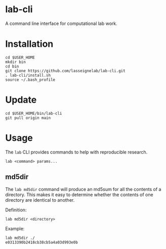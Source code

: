 # lab-cli
A command line interface for computational lab work.

# Installation
```
cd $USER_HOME
mkdir bin
cd bin
git clone https://github.com/lasseignelab/lab-cli.git
. lab-cli/install.sh
source ~/.bash_profile
```
# Update
```
cd $USER_HOME/bin/lab-cli
git pull origin main
```
# Usage
The `lab` CLI provides commands to help with reproducible research.
```
lab <command> params...
```

## md5dir
The `lab md5dir` command will produce an md5sum for all the contents of a directory.  This makes it easy to determine whether the contents of one directory are identical to another.

Definition:
```
lab md5dir <directory>
```
Example:
```
lab md5dir ./
e0313390b2418cb38cb5a4a03d993e0b
```
